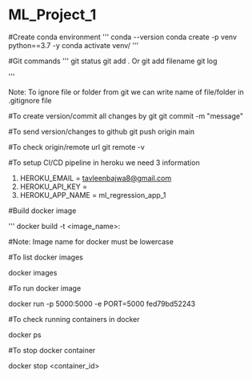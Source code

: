 # ML_Project_1

#Create conda environment 
'''
conda --version
conda create -p venv python==3.7 -y
conda activate venv/
'''

#Git commands
'''
git status
git add . 
Or
git add filename
git log

'''

Note: To ignore file or folder from git we can write name of file/folder in .gitignore file

#To create version/commit all changes by git 
git commit -m "message"

#To send version/changes to github 
git push origin main 

#To check origin/remote url
git remote -v


#To setup CI/CD pipeline in heroku we need 3 information 

1. HEROKU_EMAIL = tavleenbajwa8@gmail.com
2. HEROKU_API_KEY =
3. HEROKU_APP_NAME = ml_regression_app_1

#Build docker image

'''
docker build -t <image_name>:<tagname>

#Note: Image name for docker must be lowercase


#To list docker images 

docker images 

#To run docker image

docker run -p 5000:5000 -e PORT=5000 fed79bd52243

#To check running containers in docker

docker ps

#To stop docker container 

docker stop <container_id> 